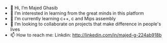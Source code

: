 - 👋 Hi, I’m Majed Ghasib 
- 👀 I’m interested in learning from the great minds in this platform 
- 🌱 I’m currently learning c++, c and Mips assembly 
- 💞️ I’m looking to collaborate on projects that make difference in people's lives 
- 📫 How to reach me: Linkdin: http://linkedin.com/in/majed-g-224ab918b

<!---
Majed1947/Majed1947 is a ✨ special ✨ repository because its `README.md` (this file) appears on your GitHub profile.
You can click the Preview link to take a look at your changes.
--->
